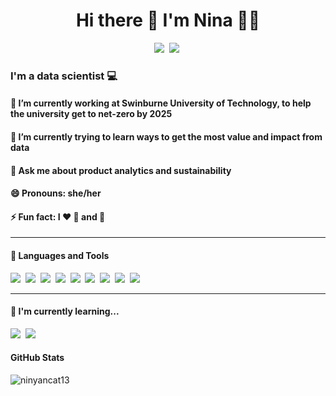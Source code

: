 <h1 align='center'> Hi there  👋  I'm Nina  👩‍💻 </h1>
  
<p align='center'>
  <a href="https://www.linkedin.com/in/nina-kumagai/"><img src="https://img.shields.io/badge/linkedin-%230077B5.svg?&style=for-the-badge&logo=linkedin&logoColor=white"/></a>&nbsp;
  <a href="https://github.com/ninyancat13"><img src="https://img.shields.io/badge/GitHub-100000?style=for-the-badge&logo=github&logoColor=white"/></a>&nbsp;
</p>

<p align='left'>
<h3 align='left'> I'm a data scientist 💻 </h3>
<h4 align='left'> 🔭 I’m currently working at Swinburne University of Technology, to help the university get to net-zero by 2025 </h4>
<h4 align='left'> 🌱 I’m currently trying to learn ways to get the most value and impact from data </h4>
<h4 align='left'> 💬 Ask me about product analytics and sustainability </h4>
<h4 align='left'> 😄 Pronouns: she/her </h4>
<h4 align='left'> ⚡ Fun fact: I ❤️ 🐶 and 🍣 </h4>
</p>

<hr>

<h4>🔭  Languages and Tools </h4>
<p >
  <img src="https://img.shields.io/badge/Python-3776AB?style=for-the-badge&logo=python&logoColor=white" />&nbsp;&nbsp;<img
src="https://img.shields.io/badge/R-276DC3?style=for-the-badge&logo=r&logoColor=white" />&nbsp;&nbsp;<img
src="https://img.shields.io/badge/MySQL-005C84?style=for-the-badge&logo=mysql&logoColor=white" />&nbsp;&nbsp;<img
src="https://img.shields.io/badge/Databricks-FF3621?style=for-the-badge&logo=Databricks&logoColor=white" />&nbsp;&nbsp;<img
src="https://img.shields.io/badge/Amazon_AWS-FF9900?style=for-the-badge&logo=amazonaws&logoColor=white" />&nbsp;&nbsp;<img                                 src="https://img.shields.io/badge/Spark%20AR-FF5C83?style=for-the-badge&logo=Spark AR&logoColor=white" />&nbsp;&nbsp;<img     
src="https://img.shields.io/badge/Airflow-017CEE?style=for-the-badge&logo=Apache%20Airflow&logoColor=white" />&nbsp;&nbsp;<img  
src="https://img.shields.io/badge/Microsoft_Excel-217346?style=for-the-badge&logo=microsoft-excel&logoColor=white" />&nbsp;&nbsp;<img
src="https://img.shields.io/badge/VIM-%2311AB00.svg?&style=for-the-badge&logo=vim&logoColor=white" />&nbsp;&nbsp;<img
</p>

<hr>

<h4>🌱  I'm currently learning... </h4>
<p >
  <img src="https://img.shields.io/badge/TensorFlow-FF6F00?style=for-the-badge&logo=tensorflow&logoColor=white" />&nbsp;&nbsp;<img src="https://img.shields.io/badge/Docker-2496ED?style=for-the-badge&logo=docker&logoColor=white" />&nbsp;&nbsp;<img 
</p>

<h4> GitHub Stats </h4>
<p align="left"><img align="left" src="https://github-readme-stats.vercel.app/api?username=ninyancat13&theme=tokyonight&show_icons=true" alt="ninyancat13" /></p>
